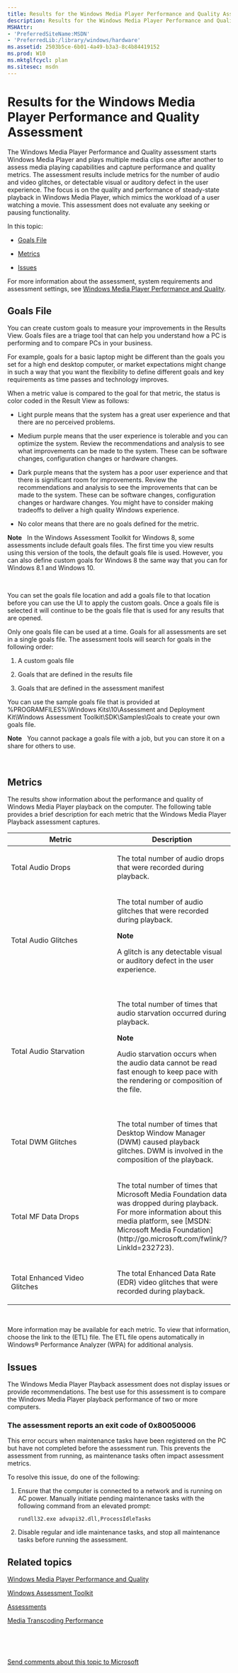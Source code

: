 ```yaml
---
title: Results for the Windows Media Player Performance and Quality Assessment
description: Results for the Windows Media Player Performance and Quality Assessment
MSHAttr:
- 'PreferredSiteName:MSDN'
- 'PreferredLib:/library/windows/hardware'
ms.assetid: 2503b5ce-6b01-4a49-b3a3-8c4b84419152
ms.prod: W10
ms.mktglfcycl: plan
ms.sitesec: msdn
---
```


# Results for the Windows Media Player Performance and Quality Assessment


The Windows Media Player Performance and Quality assessment starts Windows Media Player and plays multiple media clips one after another to assess media playing capabilities and capture performance and quality metrics. The assessment results include metrics for the number of audio and video glitches, or detectable visual or auditory defect in the user experience. The focus is on the quality and performance of steady-state playback in Windows Media Player, which mimics the workload of a user watching a movie. This assessment does not evaluate any seeking or pausing functionality.

In this topic:

-   [Goals File](#bkmk-goals)

-   [Metrics](#bkmk-wmpmetrics)

-   [Issues](#bkmk-wmpissues)

For more information about the assessment, system requirements and assessment settings, see [Windows Media Player Performance and Quality](windows-media-player-performance-and-quality.md).

## <a href="" id="bkmk-goals"></a>Goals File


You can create custom goals to measure your improvements in the Results View. Goals files are a triage tool that can help you understand how a PC is performing and to compare PCs in your business.

For example, goals for a basic laptop might be different than the goals you set for a high end desktop computer, or market expectations might change in such a way that you want the flexibility to define different goals and key requirements as time passes and technology improves.

When a metric value is compared to the goal for that metric, the status is color coded in the Result View as follows:

-   Light purple means that the system has a great user experience and that there are no perceived problems.

-   Medium purple means that the user experience is tolerable and you can optimize the system. Review the recommendations and analysis to see what improvements can be made to the system. These can be software changes, configuration changes or hardware changes.

-   Dark purple means that the system has a poor user experience and that there is significant room for improvements. Review the recommendations and analysis to see the improvements that can be made to the system. These can be software changes, configuration changes or hardware changes. You might have to consider making tradeoffs to deliver a high quality Windows experience.

-   No color means that there are no goals defined for the metric.

**Note**  
In the Windows Assessment Toolkit for Windows 8, some assessments include default goals files. The first time you view results using this version of the tools, the default goals file is used. However, you can also define custom goals for Windows 8 the same way that you can for Windows 8.1 and Windows 10.

 

You can set the goals file location and add a goals file to that location before you can use the UI to apply the custom goals. Once a goals file is selected it will continue to be the goals file that is used for any results that are opened.

Only one goals file can be used at a time. Goals for all assessments are set in a single goals file. The assessment tools will search for goals in the following order:

1.  A custom goals file

2.  Goals that are defined in the results file

3.  Goals that are defined in the assessment manifest

You can use the sample goals file that is provided at %PROGRAMFILES%\\Windows Kits\\10\\Assessment and Deployment Kit\\Windows Assessment Toolkit\\SDK\\Samples\\Goals to create your own goals file.

**Note**  
You cannot package a goals file with a job, but you can store it on a share for others to use.

 

## <a href="" id="bkmk-wmpmetrics"></a>Metrics


The results show information about the performance and quality of Windows Media Player playback on the computer. The following table provides a brief description for each metric that the Windows Media Player Playback assessment captures.

<table>
<colgroup>
<col width="50%" />
<col width="50%" />
</colgroup>
<thead>
<tr class="header">
<th>Metric</th>
<th>Description</th>
</tr>
</thead>
<tbody>
<tr class="odd">
<td><p>Total Audio Drops</p></td>
<td><p>The total number of audio drops that were recorded during playback.</p></td>
</tr>
<tr class="even">
<td><p>Total Audio Glitches</p></td>
<td><p>The total number of audio glitches that were recorded during playback.</p>
<div class="alert">
<strong>Note</strong>  
<p>A glitch is any detectable visual or auditory defect in the user experience.</p>
</div>
<div>
 
</div></td>
</tr>
<tr class="odd">
<td><p>Total Audio Starvation</p></td>
<td><p>The total number of times that audio starvation occurred during playback.</p>
<div class="alert">
<strong>Note</strong>  
<p>Audio starvation occurs when the audio data cannot be read fast enough to keep pace with the rendering or composition of the file.</p>
</div>
<div>
 
</div></td>
</tr>
<tr class="even">
<td><p>Total DWM Glitches</p></td>
<td><p>The total number of times that Desktop Window Manager (DWM) caused playback glitches. DWM is involved in the composition of the playback.</p></td>
</tr>
<tr class="odd">
<td><p>Total MF Data Drops</p></td>
<td><p>The total number of times that Microsoft Media Foundation data was dropped during playback. For more information about this media platform, see [MSDN: Microsoft Media Foundation](http://go.microsoft.com/fwlink/?LinkId=232723).</p></td>
</tr>
<tr class="even">
<td><p>Total Enhanced Video Glitches</p></td>
<td><p>The total Enhanced Data Rate (EDR) video glitches that were recorded during playback.</p></td>
</tr>
</tbody>
</table>

 

More information may be available for each metric. To view that information, choose the link to the (ETL) file. The ETL file opens automatically in Windows® Performance Analyzer (WPA) for additional analysis.

## <a href="" id="bkmk-wmpissues"></a>Issues


The Windows Media Player Playback assessment does not display issues or provide recommendations. The best use for this assessment is to compare the Windows Media Player playback performance of two or more computers.

### The assessment reports an exit code of 0x80050006

This error occurs when maintenance tasks have been registered on the PC but have not completed before the assessment run. This prevents the assessment from running, as maintenance tasks often impact assessment metrics.

To resolve this issue, do one of the following:

1.  Ensure that the computer is connected to a network and is running on AC power. Manually initiate pending maintenance tasks with the following command from an elevated prompt:

    `rundll32.exe advapi32.dll,ProcessIdleTasks`

2.  Disable regular and idle maintenance tasks, and stop all maintenance tasks before running the assessment.

## Related topics


[Windows Media Player Performance and Quality](windows-media-player-performance-and-quality.md)

[Windows Assessment Toolkit](index.md)

[Assessments](assessments.md)

[Media Transcoding Performance](media-transcoding-performance.md)

 

 

[Send comments about this topic to Microsoft](mailto:wsddocfb@microsoft.com?subject=Documentation%20feedback%20%5Bp_assessments\p_assessments%5D:%20Results%20for%20the%20Windows%20Media%20Player%20Performance%20and%20Quality%20Assessment%20%20RELEASE:%20%285/3/2016%29&body=%0A%0APRIVACY%20STATEMENT%0A%0AWe%20use%20your%20feedback%20to%20improve%20the%20documentation.%20We%20don't%20use%20your%20email%20address%20for%20any%20other%20purpose,%20and%20we'll%20remove%20your%20email%20address%20from%20our%20system%20after%20the%20issue%20that%20you're%20reporting%20is%20fixed.%20While%20we're%20working%20to%20fix%20this%20issue,%20we%20might%20send%20you%20an%20email%20message%20to%20ask%20for%20more%20info.%20Later,%20we%20might%20also%20send%20you%20an%20email%20message%20to%20let%20you%20know%20that%20we've%20addressed%20your%20feedback.%0A%0AFor%20more%20info%20about%20Microsoft's%20privacy%20policy,%20see%20http://privacy.microsoft.com/default.aspx. "Send comments about this topic to Microsoft")





